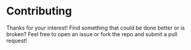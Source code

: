 # Contributing

Thanks for your interest! Find something that could be done better or is broken? Feel free to open an issue or fork the repo and submit a pull request!